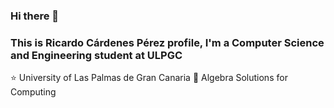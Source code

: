 ### Hi there 👋

### This is Ricardo Cárdenes Pérez profile, I'm a Computer Science and Engineering student at ULPGC
:star: University of Las Palmas de Gran Canaria
:triangular_ruler: Algebra Solutions for Computing
